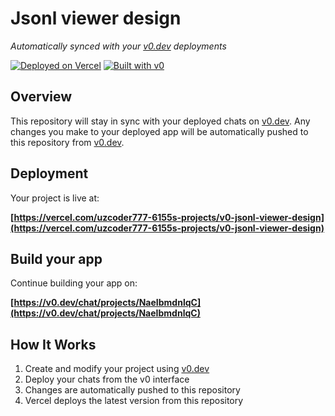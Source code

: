 # Jsonl viewer design

*Automatically synced with your [v0.dev](https://v0.dev) deployments*

[![Deployed on Vercel](https://img.shields.io/badge/Deployed%20on-Vercel-black?style=for-the-badge&logo=vercel)](https://vercel.com/uzcoder777-6155s-projects/v0-jsonl-viewer-design)
[![Built with v0](https://img.shields.io/badge/Built%20with-v0.dev-black?style=for-the-badge)](https://v0.dev/chat/projects/NaeIbmdnlqC)

## Overview

This repository will stay in sync with your deployed chats on [v0.dev](https://v0.dev).
Any changes you make to your deployed app will be automatically pushed to this repository from [v0.dev](https://v0.dev).

## Deployment

Your project is live at:

**[https://vercel.com/uzcoder777-6155s-projects/v0-jsonl-viewer-design](https://vercel.com/uzcoder777-6155s-projects/v0-jsonl-viewer-design)**

## Build your app

Continue building your app on:

**[https://v0.dev/chat/projects/NaeIbmdnlqC](https://v0.dev/chat/projects/NaeIbmdnlqC)**

## How It Works

1. Create and modify your project using [v0.dev](https://v0.dev)
2. Deploy your chats from the v0 interface
3. Changes are automatically pushed to this repository
4. Vercel deploys the latest version from this repository